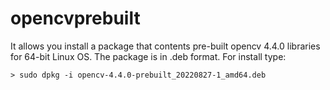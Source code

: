 # opencvprebuilt
It allows you install a package that contents pre-built opencv 4.4.0 libraries for 64-bit Linux OS. The package is in .deb format.
For install type:

	> sudo dpkg -i opencv-4.4.0-prebuilt_20220827-1_amd64.deb
